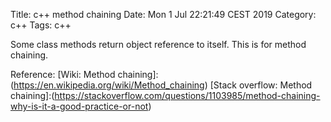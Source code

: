 Title: c++ method chaining
Date: Mon  1 Jul 22:21:49 CEST 2019
Category: c++
Tags: c++

Some class methods return object reference to itself. This is for method
chaining.


Reference:
[Wiki: Method chaining]:(https://en.wikipedia.org/wiki/Method_chaining)
[Stack overflow: Method chaining]:(https://stackoverflow.com/questions/1103985/method-chaining-why-is-it-a-good-practice-or-not)


